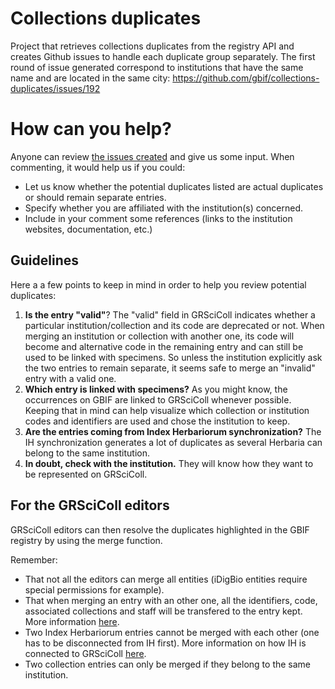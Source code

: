 # Collections duplicates

Project that retrieves collections duplicates from the registry API and creates Github issues to handle each duplicate group separately.
The first round of issue generated correspond to institutions that have the same name and are located in the same city: https://github.com/gbif/collections-duplicates/issues/192

# How can you help?

Anyone can review [the issues created](https://github.com/gbif/collections-duplicates/issues) and give us some input.
When commenting, it would help us if you could:
* Let us know whether the potential duplicates listed are actual duplicates or should remain separate entries.
* Specify whether you are affiliated with the institution(s) concerned.
* Include in your comment some references (links to the institution websites, documentation, etc.)

## Guidelines

Here a a few points to keep in mind in order to help you review potential duplicates:
1. **Is the entry "valid"**? The "valid" field in GRSciColl indicates whether a particular institution/collection and its code are deprecated or not. When merging an institution or collection with another one, its code will become and alternative code in the remaining entry and can still be used to be linked with specimens. So unless the institution explicitly ask the two entries to remain separate, it seems safe to merge an "invalid" entry with a valid one.
2. **Which entry is linked with specimens?** As you might know, the occurrences on GBIF are linked to GRSciColl whenever possible. Keeping that in mind can help visualize which collection or institution codes and identifiers are used and chose the institution to keep.
3. **Are the entries coming from Index Herbariorum synchronization?** The IH synchronization generates a lot of duplicates as several Herbaria can belong to the same institution.
4. **In doubt, check with the institution.** They will know how they want to be represented on GRSciColl.


## For the GRSciColl editors

GRSciColl editors can then resolve the duplicates highlighted in the GBIF registry by using the merge function.

Remember:
* That not all the editors can merge all entities (iDigBio entities require special permissions for example).
* That when merging an entry with an other one, all the identifiers, code, associated collections and staff will be transfered to the entry kept. More information [here](https://github.com/gbif/registry/issues/255).
* Two Index Herbariorum entries cannot be merged with each other (one has to be disconnected from IH first). More information on how IH is connected to GRSciColl [here](https://github.com/gbif/registry/issues/167).
* Two collection entries can only be merged if they belong to the same institution.
